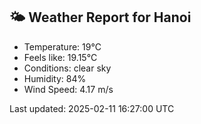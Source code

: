 <!-- WEATHER-START -->
## 🌤 Weather Report for Hanoi

- Temperature: 19°C
- Feels like: 19.15°C
- Conditions: clear sky
- Humidity: 84%
- Wind Speed: 4.17 m/s

Last updated: 2025-02-11 16:27:00 UTC
<!-- WEATHER-END -->
